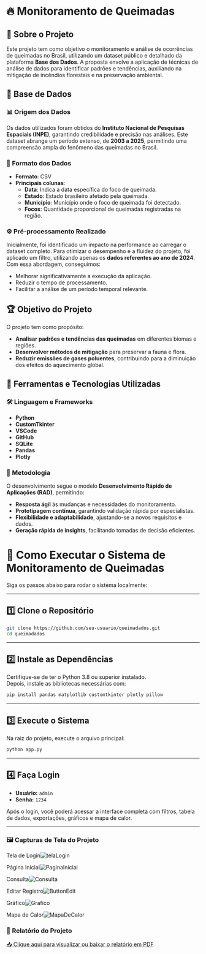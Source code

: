 # 🔥 Monitoramento de Queimadas

## 📌 Sobre o Projeto

Este projeto tem como objetivo o monitoramento e análise de ocorrências de queimadas no Brasil, utilizando um dataset público e detalhado da plataforma **Base dos Dados**. A proposta envolve a aplicação de técnicas de análise de dados para identificar padrões e tendências, auxiliando na mitigação de incêndios florestais e na preservação ambiental.

## 📂 Base de Dados

### 📊 Origem dos Dados
Os dados utilizados foram obtidos do **Instituto Nacional de Pesquisas Espaciais (INPE)**, garantindo credibilidade e precisão nas análises. Este dataset abrange um período extenso, de **2003 a 2025**, permitindo uma compreensão ampla do fenômeno das queimadas no Brasil.

### 📝 Formato dos Dados
- **Formato**: CSV
- **Principais colunas**:
  - **Data**: Indica a data específica do foco de queimada.
  - **Estado**: Estado brasileiro afetado pela queimada.
  - **Município**: Município onde o foco de queimada foi detectado.
  - **Focos**: Quantidade proporcional de queimadas registradas na região.

### ⚙️ Pré-processamento Realizado
Inicialmente, foi identificado um impacto na performance ao carregar o dataset completo. Para otimizar o desempenho e a fluidez do projeto, foi aplicado um filtro, utilizando apenas os **dados referentes ao ano de 2024**. Com essa abordagem, conseguimos:
- Melhorar significativamente a execução da aplicação.
- Reduzir o tempo de processamento.
- Facilitar a análise de um período temporal relevante.

## 🏆 Objetivo do Projeto

O projeto tem como propósito:
- **Analisar padrões e tendências das queimadas** em diferentes biomas e regiões.
- **Desenvolver métodos de mitigação** para preservar a fauna e flora.
- **Reduzir emissões de gases poluentes**, contribuindo para a diminuição dos efeitos do aquecimento global.

## 🚀 Ferramentas e Tecnologias Utilizadas

### 🛠️ Linguagem e Frameworks
- **Python**
- **CustomTkinter**
- **VSCode**
- **GitHub**
- **SQLite**
- **Pandas**
- **Plotly**

### 🔬 Metodologia
O desenvolvimento segue o modelo **Desenvolvimento Rápido de Aplicações (RAD)**, permitindo:
- **Resposta ágil** às mudanças e necessidades do monitoramento.
- **Prototipagem contínua**, garantindo validação rápida por especialistas.
- **Flexibilidade e adaptabilidade**, ajustando-se a novos requisitos e dados.
- **Geração rápida de insights**, facilitando tomadas de decisão eficientes.

# 🚀 Como Executar o Sistema de Monitoramento de Queimadas

Siga os passos abaixo para rodar o sistema localmente:

---

## 1️⃣ Clone o Repositório

```bash
git clone https://github.com/seu-usuario/queimadados.git
cd queimadados
```

---

## 2️⃣ Instale as Dependências

Certifique-se de ter o Python 3.8 ou superior instalado.  
Depois, instale as bibliotecas necessárias com:

```bash
pip install pandas matplotlib customtkinter plotly pillow
```

---

## 3️⃣ Execute o Sistema

Na raiz do projeto, execute o arquivo principal:

```bash
python app.py
```

---

## 4️⃣ Faça Login

- **Usuário:** `admin`  
- **Senha:** `1234`

Após o login, você poderá acessar a interface completa com filtros, tabela de dados, exportações, gráficos e mapa de calor.

---
### 🖼️ Capturas de Tela do Projeto


Tela de Login![telaLogin](https://github.com/user-attachments/assets/6441eead-0e8a-45ff-9fad-60b6193111ea)

Página Inicial![PaginaInicial](https://github.com/user-attachments/assets/b900761d-312e-45f7-bab1-d87ed1e843b9)

Consulta![Consulta](https://github.com/user-attachments/assets/391d5c18-f615-4fad-8a7a-461edf3d16da)

Editar Registro![ButtonEdit](https://github.com/user-attachments/assets/327c467b-8a2d-45e8-bb9c-22718683aa8e)

Gráfico![Grafico](https://github.com/user-attachments/assets/822f23e7-c9d8-413e-81f4-5ad6cc8e3e71)

Mapa de Calor![MapaDeCalor](https://github.com/user-attachments/assets/7a3870cc-c82b-4ec8-8c63-3af3bd3e0985)

### 📄 Relatório do Projeto

[📥 Clique aqui para visualizar ou baixar o relatório em PDF](./Relátorio.pdf)
